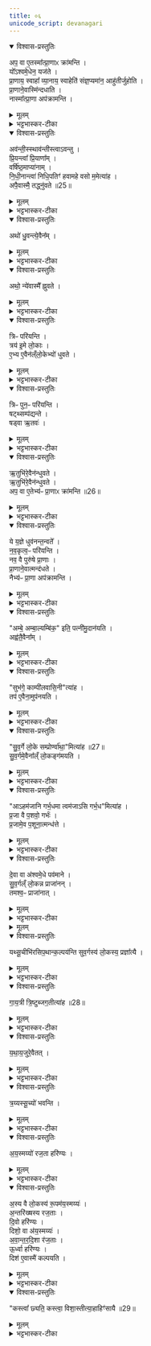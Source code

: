 ```yaml
---
title: ०६
unicode_script: devanagari
---
```



<details open><summary>विश्वास-प्रस्तुतिः</summary>

अप॒ वा ए॒तस्मा᳚त्प्रा॒णाᳵ क्रा॑मन्ति ।  
यो᳚ऽश्वमे॒धेन॒ यज॑ते ।  
प्रा॒णाय॒ स्वाहा᳚ व्या॒नाय॒ स्वाहेति॑ संज्ञ॒प्यमा॑न॒ आहु॑तीर्जुहोति ।  
प्रा॒णाने॒वास्मि॑न्दधाति ।  
नास्मा᳚त्प्रा॒णा अप॑क्रामन्ति ।  
</details>

<details><summary>मूलम्</summary>

अप॒ वा ए॒तस्मा᳚त्प्रा॒णाᳵ क्रा॑मन्ति ।  
यो᳚ऽश्वमे॒धेन॒ यज॑ते ।  
प्रा॒णाय॒ स्वाहा᳚ व्या॒नाय॒ स्वाहेति॑ संज्ञ॒प्यमा॑न॒ आहु॑तीर्जुहोति ।  
प्रा॒णाने॒वास्मि॑न्दधाति ।  
नास्मा᳚त्प्रा॒णा अप॑क्रामन्ति ।  
</details>

<details><summary>भट्टभास्कर-टीका</summary>

1अप वा इत्यादि ॥ बहूनां पशूनां प्राणवियोजनकरणात् तत्कारिणो यजमानादपि प्राणा अपक्रामन्ति तस्मात् अनेन होमेन यजमाने प्राणान् स्थापयति ॥
</details>

<details open><summary>विश्वास-प्रस्तुतिः</summary>

अव॑न्ती॒स्स्थाव॑न्तीस्त्वाऽवन्तु ।  
प्रि॒यन्त्वा᳚ प्रि॒याणा᳚म् ।  
वर्षि॑ष्ठ॒माप्या॑नाम् ।  
नि॒धी॒नान्त्वा॑ निधि॒पतिꣳ॑ हवामहे वसो म॒मेत्या॑ह ।  
अपै॒वास्मै॒ तद्ध्नु॑वते ॥25॥  
</details>

<details><summary>मूलम्</summary>

अव॑न्ती॒स्स्थाव॑न्तीस्त्वाऽवन्तु ।  
प्रि॒यन्त्वा᳚ प्रि॒याणा᳚म् ।  
वर्षि॑ष्ठ॒माप्या॑नाम् ।  
नि॒धी॒नान्त्वा॑ निधि॒पतिꣳ॑ हवामहे वसो म॒मेत्या॑ह ।  
अपै॒वास्मै॒ तद्ध्नु॑वते ॥25॥  
</details>

<details><summary>भट्टभास्कर-टीका</summary>

2अवन्तीस्स्थेति ॥ अत्र राजपत्न्यो दक्षिणान् केशपक्षानुद्ग्रथ्य सव्यान् प्रस्रस्य दक्षिणानूरूनाघ्नानाः सिग्भिरवधून्वन्त्यः त्रिः प्रदक्षिणमश्वं धुवन्त्यः परियन्ति अनेन मन्त्रेण । अथ सव्यानुद्ग्रथ्य दक्षिणान् प्रस्रस्य सव्यानूरूनाघ्नानाः अनभिधून्वन्त्यः त्रिः प्रतिपरियन्ति प्रदक्षिणमन्ततो यथा प्रथमे पर्याये । तत्र मृतोपचारभूतसिग्वातस्थानीयं सिग्भिरश्वस्य अभिधूननं क्रियते । तत्सर्वमस्मा अश्वाय अपह्नुवते । अनेन मन्त्रेण करणानि चादधति । अपीत्यै देवतास्त्वामवन्तु, प्रियत्वादिगुणकं त्वामाह्वयामः इति च मन्त्रलिङ्गात् ।  
</details>

<details open><summary>विश्वास-प्रस्तुतिः</summary>

अथो॑ धु॒वन्त्ये॒वैन᳚म् ।  
</details>

<details><summary>मूलम्</summary>

अथो॑ धु॒वन्त्ये॒वैन᳚म् ।  
</details>

<details><summary>भट्टभास्कर-टीका</summary>

कोऽर्थस्तर्हि मृतोपचारस्थानीयेन सिग्भिरभिधवनेनेत्याह - अथो इति । परिधवनच्छलेन एनमश्वमेता धुवन्ति चलयन्ति अप्रेतत्वान्नानयन्ति ।  
</details>

<details open><summary>विश्वास-प्रस्तुतिः</summary>

अथो॒ न्ये॑वास्मै᳚ ह्नुवते ।  
</details>

<details><summary>मूलम्</summary>

अथो॒ न्ये॑वास्मै᳚ ह्नुवते ।  
</details>

<details><summary>भट्टभास्कर-टीका</summary>

तदपि किमर्थमित्याह । अथो इति । संज्ञपनमेवास्मै निह्नुवते अपलपन्ति न मृतोऽसीति ॥
</details>

<details open><summary>विश्वास-प्रस्तुतिः</summary>

त्रिᳶ परि॑यन्ति ।  
त्रय॑ इ॒मे लो॒काः ।  
ए॒भ्य ए॒वैन॑ल्ँलो॒केभ्यो॑ धुवते ।  
</details>

<details><summary>मूलम्</summary>

त्रिᳶ परि॑यन्ति ।  
त्रय॑ इ॒मे लो॒काः ।  
ए॒भ्य ए॒वैन॑ल्ँलो॒केभ्यो॑ धुवते ।  
</details>

<details><summary>भट्टभास्कर-टीका</summary>

3एभ्य इति ॥ एभ्यस्त्रिभ्यो लोकेभ्यः एनं धुवते लोकत्रयसंचरणसामर्थ्याय लोकस्थितये वा ॥
</details>

<details open><summary>विश्वास-प्रस्तुतिः</summary>

त्रिᳶ पुन॒ᳶ परि॑यन्ति ।  
षट्थ्सम्प॑द्यन्ते ।  
षड्वा ऋ॒तवः॑ ।  
</details>

<details><summary>मूलम्</summary>

त्रिᳶ पुन॒ᳶ परि॑यन्ति ।  
षट्थ्सम्प॑द्यन्ते ।  
षड्वा ऋ॒तवः॑ ।  
</details>

<details><summary>भट्टभास्कर-टीका</summary>

4त्रिः पुनरिति ॥ पुनरपि त्रिः प्रदक्षिणं परियन्ति सामर्थ्यान्मध्ये त्रिः परियन्तीत्युक्तं भवति । तदाह - 'नवकृत्वः परियन्ति' इति ।  
</details>

<details open><summary>विश्वास-प्रस्तुतिः</summary>

ऋ॒तुभि॑रे॒वैन॑न्धुवते ।  
ऋ॒तुभि॑रे॒वैन॑न्धुवते ।  
अप॒ वा ए॒तेभ्य॑ᳶ प्रा॒णाᳵ क्रा॑मन्ति ॥26॥  
</details>

<details><summary>मूलम्</summary>

ऋ॒तुभि॑रे॒वैन॑न्धुवते ।  
ऋ॒तुभि॑रे॒वैन॑न्धुवते ।  
अप॒ वा ए॒तेभ्य॑ᳶ प्रा॒णाᳵ क्रा॑मन्ति ॥26॥  
</details>

<details><summary>भट्टभास्कर-टीका</summary>

ऋतुभिरिति । ऋतवो हि मृतमप्युत्थापयेयुरिति भावः ॥
</details>

<details open><summary>विश्वास-प्रस्तुतिः</summary>

ये य॒ज्ञे धुव॑नन्त॒न्वते᳚ ।  
न॒व॒कृत्व॒ᳶ परि॑यन्ति ।   
नव॒ वै पुरु॑षे प्रा॒णाः ।  
प्रा॒णाने॒वात्मन्द॑धते ।  
नैभ्य॑ᳶ प्रा॒णा अप॑क्रामन्ति ।  
</details>

<details><summary>मूलम्</summary>

ये य॒ज्ञे धुव॑नन्त॒न्वते᳚ ।  
न॒व॒कृत्व॒ᳶ परि॑यन्ति ।   
नव॒ वै पुरु॑षे प्रा॒णाः ।  
प्रा॒णाने॒वात्मन्द॑धते ।  
नैभ्य॑ᳶ प्रा॒णा अप॑क्रामन्ति ।  
</details>

<details><summary>भट्टभास्कर-टीका</summary>

5ये यज्ञ इति ॥ ये प्रेतोपचारं सिग्भिर्धुवनं यज्ञे दैवे कर्मणि कुर्वते । गुणाभावश्छान्दसः । तत्र नवत्वान्वयात् प्राणानात्मनि दधते महिष्यादयः । ततः प्राणा एभ्यो नापक्रामन्ति ॥
</details>

<details open><summary>विश्वास-प्रस्तुतिः</summary>

"अम्बे॒ अम्बा॒ल्यम्बि॑क॒" इति॒ पत्नी॑मु॒दान॑यति ।  
अह्व॑तै॒वैना᳚म् ।  
</details>

<details><summary>मूलम्</summary>

"अम्बे॒ अम्बा॒ल्यम्बि॑क॒" इति॒ पत्नी॑मु॒दान॑यति ।  
अह्व॑तै॒वैना᳚म् ।  
</details>

<details><summary>भट्टभास्कर-टीका</summary>

6अम्ब इत्यादिना महिषीमलंकृतामुदानयति हस्ते गृह्णाति रमणवत् आह्वयत्येनामेतेन कर्मणे ।  
</details>

<details open><summary>विश्वास-प्रस्तुतिः</summary>

"सुभ॑गे॒ काम्पी॑लवासि॒नी"त्या॑ह ।  
तप॑ ए॒वैना॒मुप॑नयति ।  
</details>

<details><summary>मूलम्</summary>

"सुभ॑गे॒ काम्पी॑लवासि॒नी"त्या॑ह ।  
तप॑ ए॒वैना॒मुप॑नयति ।  
</details>

<details><summary>भट्टभास्कर-टीका</summary>

तप एवेति । संतापहेतुत्वात् अस्या एतत्तपस्स्थानीयं यन्मृतेन मिथुनीभवनम् ।  
</details>

<details open><summary>विश्वास-प्रस्तुतिः</summary>

"सु॒व॒र्गे लो॒के सम्प्रोर्ण्वा॑था॒"मित्या॑ह ॥27॥  
सु॒व॒र्गमे॒वैना᳚ल्ँ लो॒कङ्ग॑मयति ।  
</details>

<details><summary>मूलम्</summary>

"सु॒व॒र्गे लो॒के सम्प्रोर्ण्वा॑था॒"मित्या॑ह ॥27॥  
सु॒व॒र्गमे॒वैना᳚ल्ँ लो॒कङ्ग॑मयति ।  
</details>

<details><summary>भट्टभास्कर-टीका</summary>

स्वर्गमेवेति । स्वर्गमनायैवेदं कर्म भवत्यस्या रत्यर्थं छादनं यत्क्रियते छादितत्वात्स्वर्गस्य ॥
</details>

<details open><summary>विश्वास-प्रस्तुतिः</summary>

"आऽहम॑जानि गर्भ॒धमा त्वम॑जाऽसि गर्भ॒ध"मित्या॑ह ।  
प्र॒जा वै प॒शवो॒ गर्भः॑ ।  
प्र॒जामे॒व प॒शूना॒त्मन्ध॑त्ते ।  
</details>

<details><summary>मूलम्</summary>

"आऽहम॑जानि गर्भ॒धमा त्वम॑जाऽसि गर्भ॒ध"मित्या॑ह ।  
प्र॒जा वै प॒शवो॒ गर्भः॑ ।  
प्र॒जामे॒व प॒शूना॒त्मन्ध॑त्ते ।  
</details>

<details><summary>भट्टभास्कर-टीका</summary>

7एवं प्रहेळिकास्थानीयान्यन्यपराणि एतानि वाक्यानि कर्मप्राशसत्यप्रतिपादनपरतया व्याख्यायन्ते ब्राह्मणेन - प्रजा वा इति ॥ गर्भधारणवाचोयुक्तिः सर्वप्रजापशुधारणसामर्थ्यं कर्मणः ख्यापयति ॥
</details>

<details open><summary>विश्वास-प्रस्तुतिः</summary>

दे॒वा वा अ॑श्वमे॒धे पव॑माने ।  
सु॒व॒र्गल्ँ लो॒कन्न प्राजा॑नन् ।  
तमश्व॒ᳶ प्राजा॑नात् ।  
</details>

<details><summary>मूलम्</summary>

दे॒वा वा अ॑श्वमे॒धे पव॑माने ।  
सु॒व॒र्गल्ँ लो॒कन्न प्राजा॑नन् ।  
तमश्व॒ᳶ प्राजा॑नात् ।  
</details>

<details><summary>भट्टभास्कर-टीका</summary>

8देवा वा इत्यादि ॥ व्याख्यातम् ।  
</details>


<details><summary>मूलम्</summary>

यथ्सू॒चीभि॑रसिप॒थान्क॒ल्पय॑न्ति ।  
सु॒व॒र्गस्य॑ लो॒कस्य॒ प्रज्ञा᳚त्यै ।  
</details>

<details open><summary>विश्वास-प्रस्तुतिः</summary>

यथ्सू॒चीभि॑रसिप॒थान्क॒ल्पय॑न्ति सुव॒र्गस्य॑ लो॒कस्य॒ प्रज्ञा᳚त्यै ।  
</details>

<details><summary>मूलम्</summary>

यथ्सू॒चीभि॑रसिप॒थान्क॒ल्पय॑न्ति सुव॒र्गस्य॑ लो॒कस्य॒ प्रज्ञा᳚त्यै ।  
</details>

<details><summary>भट्टभास्कर-टीका</summary>

यत्सूचीभिरिति । विशसनकाले यैः पथिभिरसिर्गच्छति तान् असिमार्गान् सूचीभिः कल्पयन्ति महिष्यादयः । तन्मार्गज्ञानं स्वर्गस्य प्रज्ञात्यै भवति ।  
</details>

<details open><summary>विश्वास-प्रस्तुतिः</summary>

गा॒य॒त्री त्रि॒ष्टुब्जग॒तीत्या॑ह ॥28॥  
</details>

<details><summary>मूलम्</summary>

गा॒य॒त्री त्रि॒ष्टुब्जग॒तीत्या॑ह ॥28॥  
</details>

<details><summary>भट्टभास्कर-टीका</summary>

गायत्रीत्यादि । 'गायत्री त्रिष्टुप्' इत्यारभ्य द्वाभ्यां द्वाम्यामृग्भ्यां महिष्यादयः क्रमेण कल्पयन्ति ।  
</details>

<details open><summary>विश्वास-प्रस्तुतिः</summary>

य॒था॒य॒जुरे॒वैतत् ।  
</details>

<details><summary>मूलम्</summary>

य॒था॒य॒जुरे॒वैतत् ।  
</details>

<details><summary>भट्टभास्कर-टीका</summary>

यथायजुरिति । गायत्र्यादिभिरेवासिमार्गाः प्रवर्तिता भवन्ति ततः ऋत्विजां नापराधः ॥
</details>

<details open><summary>विश्वास-प्रस्तुतिः</summary>

त्र॒य्यस्सू॒च्यो॑ भवन्ति ।  
</details>

<details><summary>मूलम्</summary>

त्र॒य्यस्सू॒च्यो॑ भवन्ति ।  
</details>

<details><summary>भट्टभास्कर-टीका</summary>

9त्रय्य इति ॥ त्रयोऽवयवा आसामिति । 'द्वित्रिभ्यां तयस्यायच्' इत्ययजादेशः ।  
</details>

<details open><summary>विश्वास-प्रस्तुतिः</summary>

अ॒य॒स्मय्यो॑ रज॒ता हरि॑ण्यः ।  
</details>

<details><summary>मूलम्</summary>

अ॒य॒स्मय्यो॑ रज॒ता हरि॑ण्यः ।  
</details>

<details><summary>भट्टभास्कर-टीका</summary>

अयस्मय्य इति । 'अयस्मयादीनि छन्दसि' इति भत्वम् । लोकत्रयानुसारेण महिप्यादिक्रमो नादृतः ।  
</details>

<details open><summary>विश्वास-प्रस्तुतिः</summary>

अ॒स्य वै लो॒कस्य॑ रू॒पम॑य॒स्मय्यः॑ ।  
अ॒न्तरि॑ख्षस्य रज॒ताः ।  
दि॒वो हरि॑ण्यः ।  
दिशो॒ वा अ॑य॒स्मय्यः॑ ।  
अ॒वा॒न्त॒र॒दि॒शा र॑ज॒ताः ।  
ऊ॒र्ध्वा हरि॑ण्यः ।  
दिश॑ ए॒वास्मै॑ कल्पयति ।  
</details>

<details><summary>मूलम्</summary>

अ॒स्य वै लो॒कस्य॑ रू॒पम॑य॒स्मय्यः॑ ।  
अ॒न्तरि॑ख्षस्य रज॒ताः ।  
दि॒वो हरि॑ण्यः ।  
दिशो॒ वा अ॑य॒स्मय्यः॑ ।  
अ॒वा॒न्त॒र॒दि॒शा र॑ज॒ताः ।  
ऊ॒र्ध्वा हरि॑ण्यः ।  
दिश॑ ए॒वास्मै॑ कल्पयति ।  
</details>

<details><summary>भट्टभास्कर-टीका</summary>

तदेवाह अस्य वा इति । उत्तरोत्तरप्रशस्तत्वादेवमुक्तम् ।  

हरिण्यस्सौवर्ण्यः ॥

सौवर्णीभिः पथोऽसेर्जनयति महिषी क्रोडकण्ठान्तराळे  
वावाता राजतीभिर्विरचयति पथः क्रोडनाभ्यन्तराळे ।  
शिष्टे गात्रेऽसिमार्गान् रचयति परिवृक्त्येवमेवायसीभिः  
कण्ठादौ स्यादसक्तादधि(सि)पथकरणं सौकरीयं विशस्तिः ॥  
</details>

<details open><summary>विश्वास-प्रस्तुतिः</summary>

"कस्त्वा᳚ छ्यति॒ कस्त्वा॒ विशा॒स्तीत्या॒हाहिꣳ॑सायै ॥29॥  
</details>

<details><summary>मूलम्</summary>

"कस्त्वा᳚ छ्यति॒ कस्त्वा॒ विशा॒स्तीत्या॒हाहिꣳ॑सायै ॥29॥  
</details>

<details><summary>भट्टभास्कर-टीका</summary>

10कस्त्वेत्यश्वस्य त्वचमाच्छिनत्ति ॥ तत्र कः प्रजापतिरेव त्वा छ्यति छिनत्ति नाहमिति वचनात् अहिंसायै भवत्यात्मनः॥



इति तैत्तिरीये ब्राह्मणे तृतीयेऽष्टके नवमप्रपाठके षष्ठोऽनुवाकः ॥  

</details>

